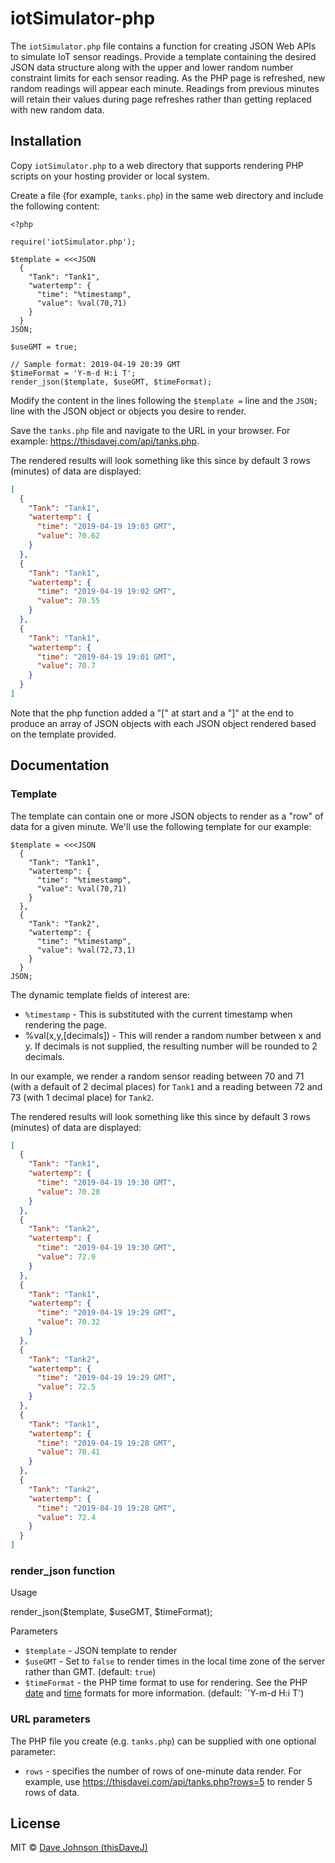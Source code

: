 # iotSimulator-php

The `iotSimulator.php` file contains a function for creating JSON Web APIs to simulate IoT sensor readings.  Provide a template containing the desired JSON data structure along with the upper and lower random number constraint limits for each sensor reading.  As the PHP page is refreshed, new random readings will appear each minute. Readings from previous minutes will retain their values during page refreshes rather than getting replaced with new random data.

## Installation

Copy `iotSimulator.php` to a web directory that supports rendering PHP scripts on your hosting provider or local system.

Create a file (for example, `tanks.php`) in the same web directory and include the following content:

```raw
<?php

require('iotSimulator.php');

$template = <<<JSON
  {
    "Tank": "Tank1",
    "watertemp": {
      "time": "%timestamp",
      "value": %val(70,71)
    }
  }
JSON;

$useGMT = true;

// Sample format: 2019-04-19 20:39 GMT
$timeFormat = 'Y-m-d H:i T';
render_json($template, $useGMT, $timeFormat);
```

Modify the content in the lines following the `$template =` line and the `JSON;` line with the JSON object or objects you desire to render.

Save the `tanks.php` file and navigate to the URL in your browser.  For example: <https://thisdavej.com/api/tanks.php>.

The rendered results will look something like this since by default 3 rows (minutes) of data are displayed:

```json
[
  {
    "Tank": "Tank1",
    "watertemp": {
      "time": "2019-04-19 19:03 GMT",
      "value": 70.62
    }
  },
  {
    "Tank": "Tank1",
    "watertemp": {
      "time": "2019-04-19 19:02 GMT",
      "value": 70.55
    }
  },
  {
    "Tank": "Tank1",
    "watertemp": {
      "time": "2019-04-19 19:01 GMT",
      "value": 70.7
    }
  }
]
```

Note that the php function added a "[" at start and a "]" at the end to produce an array of JSON objects with each JSON object rendered based on the template provided.

## Documentation

### Template

The template can contain one or more JSON objects to render as a "row" of data for a given minute.  We'll use the following template for our example:

```raw
$template = <<<JSON
  {
    "Tank": "Tank1",
    "watertemp": {
      "time": "%timestamp",
      "value": %val(70,71)
    }
  },
  {
    "Tank": "Tank2",
    "watertemp": {
      "time": "%timestamp",
      "value": %val(72,73,1)
    }
  }
JSON;
```

The dynamic template fields of interest are:

- `%timestamp` - This is substituted with the current timestamp when rendering the page.
- %val(x,y,[decimals]) - This will render a random number between x and y.  If decimals is not supplied, the resulting number will be rounded to 2 decimals.

In our example, we render a random sensor reading between 70 and 71 (with a default of 2 decimal places) for `Tank1` and a reading between 72 and 73 (with 1 decimal place) for `Tank2`.

The rendered results will look something like this since by default 3 rows (minutes) of data are displayed:

```json
[
  {
    "Tank": "Tank1",
    "watertemp": {
      "time": "2019-04-19 19:30 GMT",
      "value": 70.28
    }
  },
  {
    "Tank": "Tank2",
    "watertemp": {
      "time": "2019-04-19 19:30 GMT",
      "value": 72.9
    }
  },
  {
    "Tank": "Tank1",
    "watertemp": {
      "time": "2019-04-19 19:29 GMT",
      "value": 70.32
    }
  },
  {
    "Tank": "Tank2",
    "watertemp": {
      "time": "2019-04-19 19:29 GMT",
      "value": 72.5
    }
  },
  {
    "Tank": "Tank1",
    "watertemp": {
      "time": "2019-04-19 19:28 GMT",
      "value": 70.41
    }
  },
  {
    "Tank": "Tank2",
    "watertemp": {
      "time": "2019-04-19 19:28 GMT",
      "value": 72.4
    }
  }
]
```

### render_json function

Usage

render_json($template, $useGMT, $timeFormat);

Parameters

- `$template` - JSON template to render
- `$useGMT` - Set to `false` to render times in the local time zone of the server rather than GMT. (default: `true`)
- `$timeFormat` - the PHP time format to use for rendering.  See the PHP [date](https://www.php.net/manual/en/datetime.formats.date.php) and [time](https://www.php.net/manual/en/datetime.formats.time.php) formats for more information. (default: `'Y-m-d H:i T')

### URL parameters

The PHP file you create (e.g. `tanks.php`) can be supplied with one optional parameter:

- `rows` - specifies the number of rows of one-minute data render.  For example, use <https://thisdavej.com/api/tanks.php?rows=5> to render 5 rows of data.

## License

MIT © [Dave Johnson (thisDaveJ)](https://thisdavej.com)
